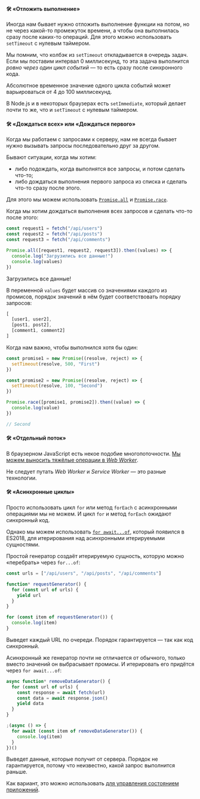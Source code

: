 #### 🛠️ «Отложить выполнение»

Иногда нам бывает нужно отложить выполнение функции на потом, но не через какой-то промежуток времени, а чтобы она выполнилась сразу после каких-то операций. Для этого можно использовать `setTimeout` с нулевым таймером.

Мы помним, что колбэк из `setTimeout` откладывается в очередь задач. Если мы поставим интервал 0 миллисекунд, то эта задача выполнится _ровно через один цикл событий_ — то есть сразу после синхронного кода.

Абсолютное временное значение одного цикла событий может варьироваться от 4 до 100 миллисекунд.

В Node.js и в некоторых браузерах есть `setImmediate`, который делает почти то же, что и `setTimeout` с нулевым таймером.

#### 🛠️ «Дождаться всех» или «Дождаться первого»

Когда мы работаем с запросами к серверу, нам не всегда бывает нужно вызывать запросы последовательно друг за другом.

Бывают ситуации, когда мы хотим:

- либо подождать, когда выполнятся все запросы, и потом сделать что-то;
- либо дождаться выполнения первого запроса из списка и сделать что-то сразу после этого.

Для этого мы можем использовать [`Promise.all`](https://developer.mozilla.org/ru/docs/Web/JavaScript/Reference/Global_Objects/Promise/all) и [`Promise.race`](https://developer.mozilla.org/ru/docs/Web/JavaScript/Reference/Global_Objects/Promise/race).

Когда мы хотим дождаться выполнения всех запросов и сделать что-то после этого:

```js
const request1 = fetch("/api/users")
const request2 = fetch("/api/posts")
const request3 = fetch("/api/comments")

Promise.all([request1, request2, request3]).then((values) => {
  console.log("Загрузились все данные!")
  console.log(values)
})
```

Загрузились все данные!

В переменной `values` будет массив со значениями каждого из промисов, порядок значений в нём будет соответствовать порядку запросов:

```js
[
  [user1, user2],
  [post1, post2],
  [comment1, comment2]
]
```

Когда нам важно, чтобы выполнился хотя бы один:

```js
const promise1 = new Promise((resolve, reject) => {
  setTimeout(resolve, 500, "First")
})

const promise2 = new Promise((resolve, reject) => {
  setTimeout(resolve, 100, "Second")
})

Promise.race([promise1, promise2]).then((value) => {
  console.log(value)
})

// Second
```

#### 🛠️ «Отдельный поток»

В браузерном JavaScript есть некое подобие многопоточности. [Мы можем выносить тяжёлые операции в _Web Worker_](https://bespoyasov.ru/blog/about-web-workers/).

Не следует путать _Web Worker_ и _Service Worker_ — это разные технологии.

#### 🛠️ «Асинхронные циклы»

Просто использовать цикл `for` или метод `forEach` с асинхронными операциями мы не можем. И цикл `for` и метод `forEach` ожидают синхронный код.

Однако мы можем использовать [`for await...of`](https://developer.mozilla.org/ru/docs/Web/JavaScript/Reference/Statements/for-await...of), который появился в ES2018, для итерирования над асинхронными итерируемыми сущностями.

Простой генератор создаёт итерируемую сущность, которую можно «перебрать» через `for...of`:

```js
const urls = ["/api/users", "/api/posts", "/api/comments"]

function* requestGenerator() {
  for (const url of urls) {
    yield url
  }
}

for (const item of requestGenerator()) {
  console.log(item)
}
```

Выведет каждый URL по очереди. Порядок гарантируется — так как код синхронный.

Асинхронный же генератор почти не отличается от обычного, только вместо значений он выбрасывает промисы. И итерировать его придётся через `for await...of`:

```js
async function* removeDataGenerator() {
  for (const url of urls) {
    const response = await fetch(url)
    const data = await response.json()
    yield data
  }
}

;(async () => {
  for await (const item of removeDataGenerator()) {
    console.log(item)
  }
})()
```

Выведет данные, которые получит от сервера. Порядок не гарантируется, потому что неизвестно, какой запрос выполнится раньше.

Как вариант, это можно использовать [для управления состоянием приложений](https://bespoyasov.ru/blog/fsm-to-the-rescue/).
